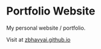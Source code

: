 # Portfolio Website

My personal website / portfolio.

Visit at [zbhavyai.github.io](https://zbhavyai.github.io)
